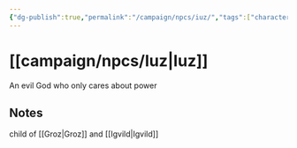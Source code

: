 ```yaml
---
{"dg-publish":true,"permalink":"/campaign/npcs/iuz/","tags":["character","npc"]}
---
```


# [[campaign/npcs/Iuz\|Iuz]]
An evil God who only cares about power

## Notes
child of [[Groz\|Groz]]  and [[Igvild\|Igvild]] 